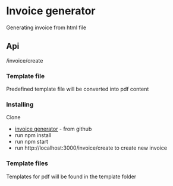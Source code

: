 # Invoice generator

Generating invoice from html file

## Api

/invoice/create

### Template file

Predefined template file will be converted into pdf content

### Installing

Clone
* [invoice generator](https://github.com/naieem/invoice-generator.git) - from github
* run npm install
* run npm start
* run http://localhost:3000/invoice/create to create new invoice

### Template files

Templates for pdf will be found in the template folder